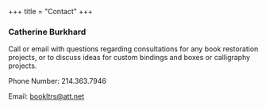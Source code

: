 +++
title = "Contact"
+++


### Catherine Burkhard

Call or email with questions regarding consultations for any book restoration projects, or to discuss ideas for 
custom bindings and boxes or calligraphy projects.

Phone Number: 214.363.7946

Email: bookltrs@att.net